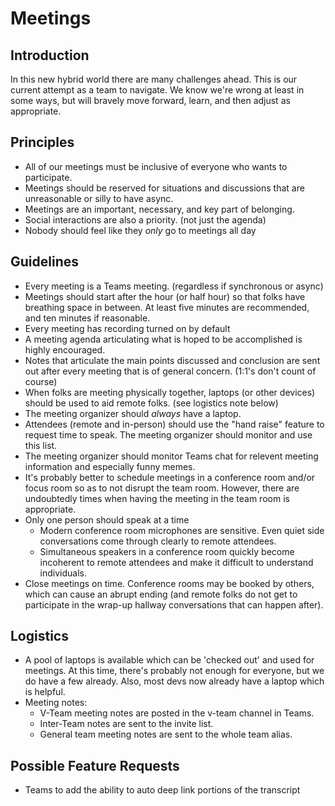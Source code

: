# Meetings

## Introduction
In this new hybrid world there are many challenges ahead.  This is our current attempt as a team to navigate.  We know we're wrong at least in some ways, but will bravely move forward, learn, and then adjust as appropriate.

## Principles
- All of our meetings must be inclusive of everyone who wants to participate.
- Meetings should be reserved for situations and discussions that are unreasonable or silly to have async.
- Meetings are an important, necessary, and key part of belonging.
- Social interactions are also a priority.  (not just the agenda)
- Nobody should feel like they *only* go to meetings all day

## Guidelines
- Every meeting is a Teams meeting.  (regardless if synchronous or async)
- Meetings should start after the hour (or half hour) so that folks have breathing space in between. At least five minutes are recommended, and ten minutes if reasonable.
- Every meeting has recording turned on by default
- A meeting agenda articulating what is hoped to be accomplished is highly encouraged.
- Notes that articulate the main points discussed and conclusion are sent out after every meeting that is of general concern.  (1:1's don't count of course)
- When folks are meeting physically together, laptops (or other devices) should be used to aid remote folks.  (see logistics note below)
- The meeting organizer should *always* have a laptop.
- Attendees (remote and in-person) should use the "hand raise" feature to request time to speak. The meeting organizer should monitor and use this list.
- The meeting organizer should monitor Teams chat for relevent meeting information and especially funny memes.
- It's probably better to schedule meetings in a conference room and/or focus room so as to not disrupt the team room.  However, there are undoubtedly times when having the meeting in the team room is appropriate.
- Only one person should speak at a time
  - Modern conference room microphones are sensitive. Even quiet side conversations come through clearly to remote attendees.
  - Simultaneous speakers in a conference room quickly become incoherent to remote attendees and make it difficult to understand individuals. 
- Close meetings on time. Conference rooms may be booked by others, which can cause an abrupt ending (and remote folks do not get to participate in the wrap-up hallway conversations that can happen after).

## Logistics
- A pool of laptops is available which can be 'checked out' and used for meetings.  At this time, there's probably not enough for everyone, but we do have a few already.  Also, most devs now already have a laptop which is helpful.
- Meeting notes:
  - V-Team meeting notes are posted in the v-team channel in Teams.
  - Inter-Team notes are sent to the invite list.
  - General team meeting notes are sent to the whole team alias. 
  
## Possible Feature Requests
- Teams to add the ability to auto deep link portions of the transcript